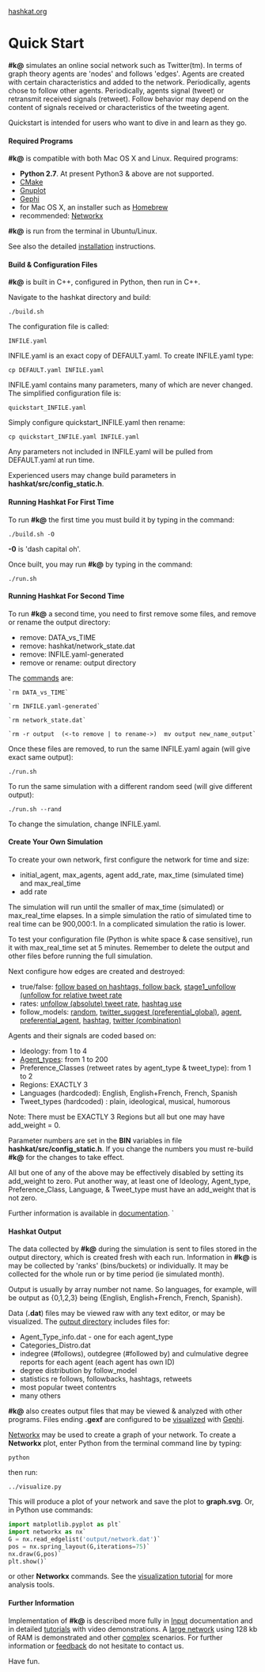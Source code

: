 [hashkat.org](http://hashkat.org)

# Quick Start

**#k@** simulates an online social network such as Twitter(tm).  In terms of graph theory agents are 'nodes' and follows 'edges'. Agents are created with certain characteristics and added to the network.  Periodically, agents chose to follow other agents.  Periodically, agents signal (tweet) or retransmit received signals (retweet).  Follow behavior may depend on the content of signals received or characteristics of the tweeting agent.  

Quickstart is intended for users who want to dive in and learn as they go.

#### Required Programs

**#k@** is compatible with both Mac OS X and Linux. Required programs:

*  **Python 2.7**.  At present Python3 & above are not supported.
*  [CMake](http://www.cmake.org/) 
*  [Gnuplot](http://gnuplot.sourceforge.net/)
*  [Gephi](http://gephi.github.io/)
*  for Mac OS X, an installer such as [Homebrew](http://brew.sh/)
*  recommended:  [Networkx](https://networkx.github.io/)

**#k@** is run from the terminal in Ubuntu/Linux.

See also the detailed [installation](http://docs.hashkat.org/en/latest/installation/) instructions.   

#### Build & Configuration Files

**#k@** is built in C++, configured in Python, then run in C++.  

Navigate to the hashkat directory and build:

`./build.sh`

The configuration file is called:

`INFILE.yaml`
 
INFILE.yaml is an exact copy of DEFAULT.yaml.  To create INFILE.yaml type:

`cp DEFAULT.yaml INFILE.yaml`

INFILE.yaml contains many parameters, many of which are never changed.  The simplified configuration file is:

`quickstart_INFILE.yaml`

Simply configure quickstart_INFILE.yaml then rename:

`cp quickstart_INFILE.yaml INFILE.yaml`

Any parameters not included in INFILE.yaml will be pulled from DEFAULT.yaml at run time.  

Experienced users may change build parameters in **hashkat/src/config_static.h**.

#### Running Hashkat For First Time

To run **#k@** the first time you must build it by typing in the command:

`./build.sh -O`  

**-0** is 'dash capital oh'.

Once built, you may run **#k@** by typing in the command:

`./run.sh`

#### Running Hashkat For Second Time

To run **#k@** a second time, you need to first remove some files, and remove or rename the output directory:

* remove:  DATA_vs_TIME
* remove:  hashkat/network_state.dat
* remove:  INFILE.yaml-generated
* remove or rename:  output directory

The [commands](http://docs.hashkat.org/en/latest/commandline/) are:

    `rm DATA_vs_TIME`

    `rm INFILE.yaml-generated`

    `rm network_state.dat`

    `rm -r output  (<-to remove | to rename->)  mv output new_name_output`

Once these files are removed, to run the same INFILE.yaml again (will give exact same output):

`./run.sh`

To run the same simulation with a different random seed (will give different output):  

`./run.sh --rand` 

To change the simulation, change INFILE.yaml.

#### Create Your Own Simulation

To create your own network, first configure the network for time and size:

*  initial_agent, max_agents, agent add_rate, max_time (simulated time) and max_real_time
*  add rate

The simulation will run until the smaller of max_time (simulated) or max_real_time elapses.  In a simple simulation the ratio of simulated time to real time can be 900,000:1.  In a complicated simulation the ratio is lower.

To test your configuration file (Python is white space & case sensitive), run it with max_real_time set at 5 minutes.  Remember to delete the output and other files before running the full simulation.  

Next configure how edges are created and destroyed:

*  true/false:  [follow based on hashtags, follow back](http://docs.hashkat.org/en/latest/tutorial09/), [stage1_unfollow (unfollow for relative tweet rate](http://docs.hashkat.org/en/latest/tutorial11/) 
*  rates: [unfollow (absolute) tweet rate](http://docs.hashkat.org/en/latest/tutorial11/), [hashtag use](http://docs.hashkat.org/en/latest/tutorial09/)
*  follow_models:  [random](http://docs.hashkat.org/en/latest/tutorial03/), [twitter_suggest (preferential_global)](http://docs.hashkat.org/en/latest/tutorial04/), [agent](http://docs.hashkat.org/en/latest/tutorial05/), [preferential_agent](http://docs.hashkat.org/en/latest/tutorial06/), [hashtag](http://docs.hashkat.org/en/latest/tutorial07/), [twitter (combination)](http://docs.hashkat.org/en/latest/tutorial08/)

Agents and their signals are coded based on:

*  Ideology: from 1 to 4
*  [Agent_types](http://docs.hashkat.org/en/latest/tutorial12/):  from 1 to 200
*  Preference_Classes (retweet rates by agent_type & tweet_type): from 1 to 2
*  Regions:  EXACTLY 3
*  Languages (hardcoded): English, English+French, French, Spanish
*  Tweet_types (hardcoded) : plain, ideological, musical, humorous  

Note:  There must be EXACTLY 3 Regions but all but one may have add_weight = 0. 

Parameter numbers are set in the **BIN** variables in file **hashkat/src/config_static.h**.  If you change the numbers you must re-build **#k@** for the changes to take effect.

All but one of any of the above may be effectively disabled by setting its add_weight to zero.  Put another way, at least one of Ideology, Agent_type, Preference_Class, Language, & Tweet_type must have an add_weight that is not zero.

Further information is available in [documentation](http://docs.hashkat.org/en/latest/).     `

#### Hashkat Output

The data collected by **#k@** during the simulation is sent to files stored in the output directory, which is created fresh with each run. Information in **#k@** is may be collected by 'ranks' (bins/buckets) or individually.  It may be collected for the whole run or by time period (ie simulated month).  

Output is usually by array number not name.  So languages, for example, will be output as {0,1,2,3} being {English, English+French, French, Spanish}.

Data (**.dat**) files  may be viewed raw with any text editor, or may be visualized. The [output directory](http://docs.hashkat.org/en/latest/output/) includes files for:

*  Agent_Type_info.dat - one for each agent_type
*  Categories_Distro.dat
*  indegree (#follows), outdegree (#followed by) and culmulative degree reports for each agent (each agent has own ID)
*  degree distribution by follow_model
*  statistics re follows, followbacks, hashtags, retweets
*  most popular tweet contentrs
*  many others

**#k@** also creates output files that may be viewed & analyzed with other programs.  Files ending **.gexf** are configured to be [visualized](http://docs.hashkat.org/en/latest/visualization/) with [Gephi](http://gephi.github.io/). 

[Networkx](https://networkx.github.io/) may be used to create a graph of your network.  To create a **Networkx** plot, enter Python from the terminal command line by typing:

`python`

then run:

`../visualize.py`

This will produce a plot of your network and save the plot to **graph.svg**.  Or, in Python use commands:

```python
import matplotlib.pyplot as plt`
import networkx as nx`
G = nx.read_edgelist('output/network.dat')`
pos = nx.spring_layout(G,iterations=75)`
nx.draw(G,pos)`
plt.show()`
```
or other **Networkx** commands.  See the [visualization tutorial](http://docs.hashkat.org/en/latest/visualization/) for more analysis tools.

#### Further Information

Implementation of **#k@** is described more fully in [Input](http://docs.hashkat.org/en/latest/input/) documentation and in detailed [tutorials](http://docs.hashkat.org/en/latest/tutorial01/) with video demonstrations.  A [large network](http://docs.hashkat.org/en/latest/large_network/) using 128 kb of RAM is demonstrated and other [complex](http://docs.hashkat.org/en/latest/tutorial13/) scenarios.  For further information or [feedback](https://github.com/hashkat/hashkat) do not hesitate to contact us.

Have fun.

